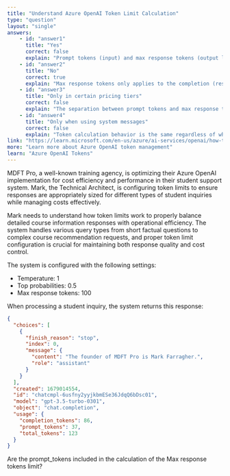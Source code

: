 ```yaml
---
title: "Understand Azure OpenAI Token Limit Calculation"
type: "question"
layout: "single"
answers:
    - id: "answer1"
      title: "Yes"
      correct: false
      explain: "Prompt tokens (input) and max response tokens (output limit) are separate - the max response tokens only limits the completion output, not the combined total."
    - id: "answer2"
      title: "No"
      correct: true
      explain: "Max response tokens only applies to the completion (response) tokens generated by the model, not the prompt tokens sent as input to the model."
    - id: "answer3"
      title: "Only in certain pricing tiers"
      correct: false
      explain: "The separation between prompt tokens and max response tokens is consistent across all Azure OpenAI pricing models and tiers."
    - id: "answer4"
      title: "Only when using system messages"
      correct: false
      explain: "Token calculation behavior is the same regardless of whether system messages are included in the prompt - max response tokens still only limits output."
link: "https://learn.microsoft.com/en-us/azure/ai-services/openai/how-to/completions"
more: "Learn more about Azure OpenAI token management"
learn: "Azure OpenAI Tokens"
---
```


MDFT Pro, a well-known training agency, is optimizing their Azure OpenAI implementation for cost efficiency and performance in their student support system. Mark, the Technical Architect, is configuring token limits to ensure responses are appropriately sized for different types of student inquiries while managing costs effectively. 

Mark needs to understand how token limits work to properly balance detailed course information responses with operational efficiency. The system handles various query types from short factual questions to complex course recommendation requests, and proper token limit configuration is crucial for maintaining both response quality and cost control.

The system is configured with the following settings:
- Temperature: 1
- Top probabilities: 0.5  
- Max response tokens: 100

When processing a student inquiry, the system returns this response:

```json
{
  "choices": [
    {
      "finish_reason": "stop",
      "index": 0,
      "message": {
        "content": "The founder of MDFT Pro is Mark Farragher.",
        "role": "assistant"
      }
    }
  ],
  "created": 1679014554,
  "id": "chatcmpl-6usfny2yyjkbmESe36JdqQ6bDsc01",
  "model": "gpt-3.5-turbo-0301",
  "object": "chat.completion",
  "usage": {
    "completion_tokens": 86,
    "prompt_tokens": 37,
    "total_tokens": 123
  }
}
```

Are the prompt_tokens included in the calculation of the Max response tokens limit?
